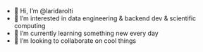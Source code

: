 - 👋 Hi, I’m @laridarolti
- 👀 I’m interested in data engineering & backend dev & scientific computing
- 🌱 I’m currently learning something new every day
- 💞️ I’m looking to collaborate on cool things

<!---
laridarolti/laridarolti is a ✨ special ✨ repository because its `README.md` (this file) appears on your GitHub profile.
You can click the Preview link to take a look at your changes.
--->
